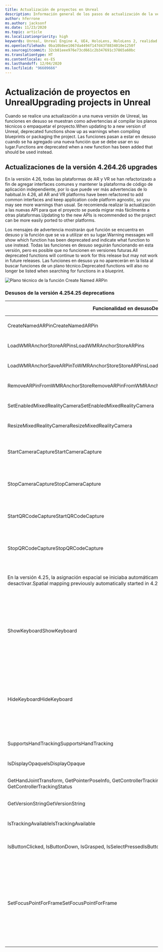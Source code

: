 ```yaml
---
title: Actualización de proyectos en Unreal
description: Información general de los pasos de actualización de la versión y las API en desuso en proyectos de Unreal.
author: hferrone
ms.author: jacksonf
ms.date: 11/23/2020
ms.topic: article
ms.localizationpriority: high
keywords: Unreal, Unreal Engine 4, UE4, HoloLens, HoloLens 2, realidad mixta, desarrollo, características, documentación, guías, hologramas, códigos qr, casco de realidad mixta, casco de windows mixed reality, casco de realidad virtual
ms.openlocfilehash: 0ba10b8ee1067da4494f147d43f8834010e1250f
ms.sourcegitcommit: 32cb81eee976e73cd661c2b347691c37865a60bc
ms.translationtype: HT
ms.contentlocale: es-ES
ms.lasthandoff: 12/04/2020
ms.locfileid: "96609666"
---
```

# <a name="upgrading-projects-in-unreal"></a><span data-ttu-id="20836-104">Actualización de proyectos en Unreal</span><span class="sxs-lookup"><span data-stu-id="20836-104">Upgrading projects in Unreal</span></span>

<span data-ttu-id="20836-105">Cuando se realice una actualización a una nueva versión de Unreal, las funciones en desuso se muestran como advertencias al compilar los planos técnicos o empaquetar el proyecto.</span><span class="sxs-lookup"><span data-stu-id="20836-105">When updating to a new version of Unreal, deprecated functions show up as warnings when compiling blueprints or packaging the project.</span></span>  <span data-ttu-id="20836-106">Las funciones pasan a estar en desuso cuando se ha agregado una nueva función que se debe usar en su lugar.</span><span class="sxs-lookup"><span data-stu-id="20836-106">Functions are deprecated when a new function has been added that should be used instead.</span></span> 

## <a name="426-upgrades"></a><span data-ttu-id="20836-107">Actualizaciones de la versión 4.26</span><span class="sxs-lookup"><span data-stu-id="20836-107">4.26 upgrades</span></span>
 
<span data-ttu-id="20836-108">En la versión 4.26, todas las plataformas de AR y VR se han refactorizado a fin de agregar interfaces comunes y mantener la plataforma de código de aplicación independiente, por lo que puede ver más advertencias de lo habitual.</span><span class="sxs-lookup"><span data-stu-id="20836-108">In 4.26, all AR and VR platforms have been refactored to add common interfaces and keep application code platform agnostic, so you may see more warnings than usual.</span></span>  <span data-ttu-id="20836-109">Se recomienda realizar la actualización a las nuevas API para que el proyecto se pueda migrar más fácilmente a otras plataformas.</span><span class="sxs-lookup"><span data-stu-id="20836-109">Updating to the new APIs is recommended so the project can be more easily ported to other platforms.</span></span>

<span data-ttu-id="20836-110">Los mensajes de advertencia mostrarán qué función se encuentra en desuso y la función que se va a utilizar en su lugar.</span><span class="sxs-lookup"><span data-stu-id="20836-110">Warning messages will show which function has been deprecated and indicate what function to use instead.</span></span>  <span data-ttu-id="20836-111">Todas las funciones en desuso seguirán funcionando en esta versión, pero es posible que no funcionen en versiones futuras.</span><span class="sxs-lookup"><span data-stu-id="20836-111">All deprecated functions will continue to work for this release but may not work in future releases.</span></span>  <span data-ttu-id="20836-112">Las funciones en desuso ya no aparecerán en la lista al buscar funciones de un plano técnico.</span><span class="sxs-lookup"><span data-stu-id="20836-112">Deprecated functions will also no longer be listed when searching for functions in a blueprint.</span></span>

![Plano técnico de la función Create Named ARPin](images/unreal-porting-img-01.png)

### <a name="425-deprecations"></a><span data-ttu-id="20836-114">Desusos de la versión 4.25</span><span class="sxs-lookup"><span data-stu-id="20836-114">4.25 deprecations</span></span>

| <span data-ttu-id="20836-115">Funcionalidad en desuso</span><span class="sxs-lookup"><span data-stu-id="20836-115">Deprecated function</span></span> | <span data-ttu-id="20836-116">Nueva función</span><span class="sxs-lookup"><span data-stu-id="20836-116">New function</span></span> |
| --- | --- |
| <span data-ttu-id="20836-117">CreateNamedARPin</span><span class="sxs-lookup"><span data-stu-id="20836-117">CreateNamedARPin</span></span> | ![Plano técnico de la función Pin Component](images/unreal-porting-img-02.png) |
| <span data-ttu-id="20836-119">LoadWMRAnchorStoreARPins</span><span class="sxs-lookup"><span data-stu-id="20836-119">LoadWMRAnchorStoreARPins</span></span> | ![Plano técnico de la función Load ARPins from Local Store](images/unreal-porting-img-03.png) |
| <span data-ttu-id="20836-121">LoadWMRAnchorSaveARPinToWMRAnchorStoreStoreARPins</span><span class="sxs-lookup"><span data-stu-id="20836-121">LoadWMRAnchorSaveARPinToWMRAnchorStoreStoreARPins</span></span> | ![Plano técnico de la función Save ARPin to Local Store](images/unreal-porting-img-04.png) |
| <span data-ttu-id="20836-123">RemoveARPinFromWMRAnchorStore</span><span class="sxs-lookup"><span data-stu-id="20836-123">RemoveARPinFromWMRAnchorStore</span></span> | ![Plano técnico de la función Remove ARPin from Local Store](images/unreal-porting-img-05.png) |
| <span data-ttu-id="20836-125">SetEnabledMixedRealityCamera</span><span class="sxs-lookup"><span data-stu-id="20836-125">SetEnabledMixedRealityCamera</span></span> | ![Plano técnico de la función Set Enabled XRCamera](images/unreal-porting-img-06.png) |
| <span data-ttu-id="20836-127">ResizeMixedRealityCamera</span><span class="sxs-lookup"><span data-stu-id="20836-127">ResizeMixedRealityCamera</span></span> | ![Plano técnico de la función Resize XRCamera](images/unreal-porting-img-07.png) |
| <span data-ttu-id="20836-129">StartCameraCapture</span><span class="sxs-lookup"><span data-stu-id="20836-129">StartCameraCapture</span></span> | ![Plano técnico de la función Toggle ARCapture para iniciar la captura de la cámara](images/unreal-porting-img-08.png) |
| <span data-ttu-id="20836-131">StopCameraCapture</span><span class="sxs-lookup"><span data-stu-id="20836-131">StopCameraCapture</span></span> | ![Plano técnico de la función Toggle ARCapture para detener la captura de la cámara](images/unreal-porting-img-09.png) |
| <span data-ttu-id="20836-133">StartQRCodeCapture</span><span class="sxs-lookup"><span data-stu-id="20836-133">StartQRCodeCapture</span></span> | ![Plano técnico de la función Toggle ARCapture para iniciar la captura del código QR](images/unreal-porting-img-10.png) |
| <span data-ttu-id="20836-135">StopQRCodeCapture</span><span class="sxs-lookup"><span data-stu-id="20836-135">StopQRCodeCapture</span></span> | ![Plano técnico de la función Toggle ARCapture para detener la captura del código QR](images/unreal-porting-img-11.png) |
| <span data-ttu-id="20836-137">En la versión 4.25, la asignación espacial se iniciaba automáticamente, pero en la versión 4.26 se debe activar o desactivar.</span><span class="sxs-lookup"><span data-stu-id="20836-137">Spatial mapping previously automatically started in 4.25, but now needs to be toggled in 4.26.</span></span> | ![Plano técnico de la función Toggle ARCapture para habilitar la asignación espacial](images/unreal-porting-img-12.png) |
| <span data-ttu-id="20836-139">ShowKeyboard</span><span class="sxs-lookup"><span data-stu-id="20836-139">ShowKeyboard</span></span> | <span data-ttu-id="20836-140">Se quitó en la versión 4.26 porque el teclado se mostraba automáticamente cuando se ponía el foco en un widget de texto.</span><span class="sxs-lookup"><span data-stu-id="20836-140">Removed in 4.26 since the keyboard automatically shows when a text widget is focused on.</span></span> |
| <span data-ttu-id="20836-141">HideKeyboard</span><span class="sxs-lookup"><span data-stu-id="20836-141">HideKeyboard</span></span> | <span data-ttu-id="20836-142">Se quitó en la versión 4.26 porque el teclado se ocultaba automáticamente cuando se quitaba el foco de un widget de texto.</span><span class="sxs-lookup"><span data-stu-id="20836-142">Removed in 4.26 since the keyboard will automatically hide when a text widget is unfocused.</span></span> |
| <span data-ttu-id="20836-143">SupportsHandTracking</span><span class="sxs-lookup"><span data-stu-id="20836-143">SupportsHandTracking</span></span> | ![Plano técnico de la propiedad Supports Hand Tracking](images/unreal-porting-img-13.png) |
| <span data-ttu-id="20836-145">IsDisplayOpaque</span><span class="sxs-lookup"><span data-stu-id="20836-145">IsDisplayOpaque</span></span> | ![Plano técnico de la propiedad IsDisplayOpaque](images/unreal-porting-img-14.png) |
| <span data-ttu-id="20836-147">GetHandJointTransform, GetPointerPoseInfo, GetControllerTrackingStatus</span><span class="sxs-lookup"><span data-stu-id="20836-147">GetHandJointTransform, GetPointerPoseInfo, GetControllerTrackingStatus</span></span> | ![Plano técnico de la función Get Motion Controller Data](images/unreal-porting-img-15.png) |
| <span data-ttu-id="20836-149">GetVersionString</span><span class="sxs-lookup"><span data-stu-id="20836-149">GetVersionString</span></span> | ![Plano técnico de la función Get Version String](images/unreal-porting-img-16.png) |
| <span data-ttu-id="20836-151">IsTrackingAvailable</span><span class="sxs-lookup"><span data-stu-id="20836-151">IsTrackingAvailable</span></span> | ![Plano técnico de la propiedad IsTrackingAvailable](images/unreal-porting-img-17.png) |
| <span data-ttu-id="20836-153">IsButtonClicked, IsButtonDown, IsGrasped, IsSelectPressed</span><span class="sxs-lookup"><span data-stu-id="20836-153">IsButtonClicked, IsButtonDown, IsGrasped, IsSelectPressed</span></span> | <span data-ttu-id="20836-154">Use el sistema de acciones de entrada de Unreal.</span><span class="sxs-lookup"><span data-stu-id="20836-154">Use Unreal’s input action system.</span></span> |
| <span data-ttu-id="20836-155">SetFocusPointForFrame</span><span class="sxs-lookup"><span data-stu-id="20836-155">SetFocusPointForFrame</span></span> | <span data-ttu-id="20836-156">Se quitó de la versión 4.26.</span><span class="sxs-lookup"><span data-stu-id="20836-156">Removed in 4.26.</span></span>  <span data-ttu-id="20836-157">Anteriormente, se usaba para la reproyección al establecer una comunicación remota, pero ahora se admite la reproyección en profundidad.</span><span class="sxs-lookup"><span data-stu-id="20836-157">Previously used for reprojection when remoting, which now supports depth reprojection.</span></span> |